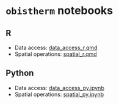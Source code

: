 # `obistherm` notebooks

## R

- Data access: [data_access_r.qmd](https://github.com/iobis/obis-therm/blob/main/notebooks/data_access_r.qmd)  
- Spatial operations: [spatial_r.qmd](https://github.com/iobis/obis-therm/blob/main/notebooks/spatial_r.qmd)  

## Python

- Data access: [data_access_py.ipynb](https://github.com/iobis/obis-therm/blob/main/notebooks/data_access_py.ipynb)  
- Spatial operations: [spatial_py.ipynb](https://github.com/iobis/obis-therm/blob/main/notebooks/spatial_py.ipynb)  